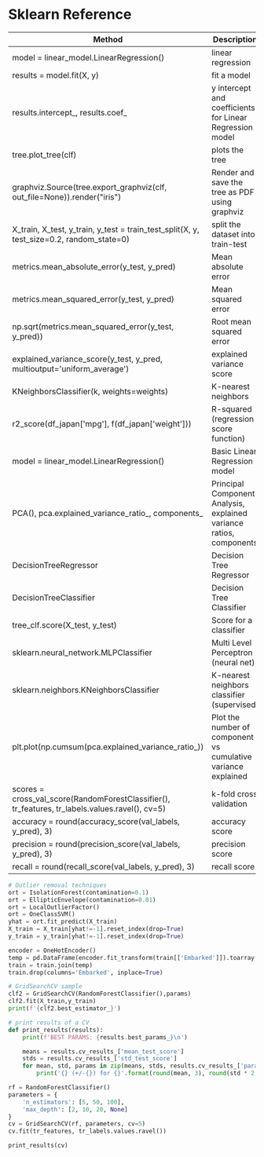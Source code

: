 # Sklearn Reference

| Method                                                                                          | Description                                                         |
| ----------------------------------------------------------------------------------------------- | ------------------------------------------------------------------- |
| model = linear_model.LinearRegression()                                                         | linear regression                                                   |
| results = model.fit(X, y)                                                                       | fit a model                                                         |
| results.intercept_, results.coef_                                                               | y intercept and coefficients for Linear Regression model            |
| tree.plot_tree(clf)                                                                             | plots the tree                                                      |
| graphviz.Source(tree.export_graphviz(clf, out_file=None)).render("iris")                        | Render and save the tree as PDF using graphviz                      |
| X_train, X_test, y_train, y_test = train_test_split(X, y, test_size=0.2, random_state=0)        | split the dataset into train-test                                   |
| metrics.mean_absolute_error(y_test, y_pred)                                                     | Mean absolute error                                                 |
| metrics.mean_squared_error(y_test, y_pred)                                                      | Mean squared error                                                  |
| np.sqrt(metrics.mean_squared_error(y_test, y_pred))                                             | Root mean squared error                                             |
| explained_variance_score(y_test, y_pred, multioutput='uniform_average')                         | explained variance score                                            |
| KNeighborsClassifier(k, weights=weights)                                                        | K-nearest neighbors                                                 |
| r2_score(df_japan['mpg'], f(df_japan['weight']))                                                | R-squared (regression score function)                               |
| model = linear_model.LinearRegression()                                                         | Basic Linear Regression model                                       |
| PCA(), pca.explained_variance_ratio_, components_                                               | Principal Component Analysis, explained variance ratios, components |
| DecisionTreeRegressor                                                                           | Decision Tree Regressor                                             |
| DecisionTreeClassifier                                                                          | Decision Tree Classifier                                            |
| tree_clf.score(X_test, y_test)                                                                  | Score for a classifier                                              |
| sklearn.neural_network.MLPClassifier                                                            | Multi Level Perceptron (neural net)                                 |
| sklearn.neighbors.KNeighborsClassifier                                                          | K-nearest neighbors classifier (supervised)                         |
| plt.plot(np.cumsum(pca.explained_variance_ratio_))                                              | Plot the number of component vs cumulative variance explained       |
| scores = cross_val_score(RandomForestClassifier(), tr_features, tr_labels.values.ravel(), cv=5) | k-fold cross validation                                             |
| accuracy = round(accuracy_score(val_labels, y_pred), 3)                                         | accuracy score                                                      |
| precision = round(precision_score(val_labels, y_pred), 3)                                       | precision score                                                     |
| recall = round(recall_score(val_labels, y_pred), 3)                                             | recall score                                                        |

```python
# Outlier removal techniques
ort = IsolationForest(contamination=0.1)
ort = EllipticEnvelope(contamination=0.01)
ort = LocalOutlierFactor()
ort = OneClassSVM()
yhat = ort.fit_predict(X_train)
X_train = X_train[yhat!=-1].reset_index(drop=True)
y_train = y_train[yhat!=-1].reset_index(drop=True)
```

```python
encoder = OneHotEncoder()
temp = pd.DataFrame(encoder.fit_transform(train[['Embarked']]).toarray(), columns=['S', 'C', 'Q'])
train = train.join(temp)
train.drop(columns='Embarked', inplace=True)
```

```python
# GridSearchCV sample
clf2 = GridSearchCV(RandomForestClassifier(),params)
clf2.fit(X_train,y_train)
print(f'{clf2.best_estimator_}')
```

```python
# print results of a CV
def print_results(results):
    print(f'BEST PARAMS: {results.best_params_}\n')

    means = results.cv_results_['mean_test_score']
    stds = results.cv_results_['std_test_score']
    for mean, std, params in zip(means, stds, results.cv_results_['params']):
        print('{} (+/-{}) for {}'.format(round(mean, 3), round(std * 2, 3), params))

rf = RandomForestClassifier()
parameters = {
    'n_estimators': [5, 50, 100],
    'max_depth': [2, 10, 20, None]
}
cv = GridSearchCV(rf, parameters, cv=5)
cv.fit(tr_features, tr_labels.values.ravel())

print_results(cv)
```
